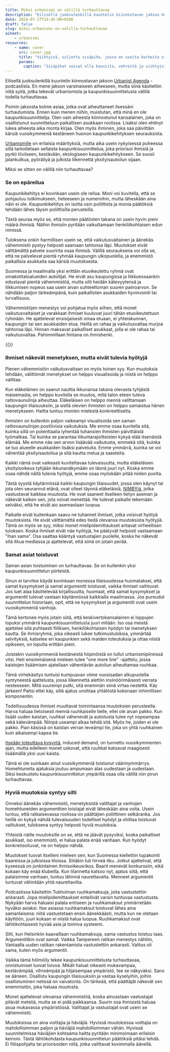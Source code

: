```yaml
---
title: Miksi urbanismi on välillä turhauttavaa
description: "Eilisellä juoksulenkillä kuuntelin kiinnostavan jakson Urbanist Agenda -podcastista. En mene jakson varsinaiseen aiheeseen, mutta siinä käsiteltiin niitä syitä, jotka tekevät urbanismista ja kaupunkisuunnittelusta välillä todella turhauttavaa."
date: 2024-07-27T14:45:00+0300
draft: false
slug: miksi-urbanismi-on-valilla-turhauttavaa
aiheet:
    - urbanismi
resources:
    - name: cover
      src: cover.jpg
      title: "Viihtyisä, suljettu sisäpiha, jossa on useita korkeita viherpuita. Puiden alla on nurmialueita ja puiden välistä pilkistää myös lasten leikkipaikka."
      params:
        caption: "Sisäpihat voivat olla kauniita, vehreitä ja viihtyisiä. Ikävä kyllä ne päätyvät usein olemaan harmaita parkkipaikkoja."
---
```

Eilisellä juoksulenkillä kuuntelin kiinnostavan jakson [Urbanist Agenda](https://open.spotify.com/episode/25CtieOU2JzdDmvhTitZhx?si=4b0e4f6e0b3b4040) -podcastista. En mene jakson varsinaiseen aiheeseen, mutta siinä käsiteltiin niitä syitä, jotka tekevät urbanismista ja kaupunkisuunnittelusta välillä todella turhauttavaa.

<!--more-->

Poimin jaksosta kolme asiaa, jotka ovat aiheuttaneet itsessäni turhautumista. Ennen kuin menen niihin, muistutan, että minä en ole kaupunkisuunnittelija. Olen vain aiheesta kiinnostunut kansalainen, joka on osallistunut suunnitteluun paikallisen asukkaan roolissa. Lisäksi olen ehtinyt lukea aiheesta aika monta kirjaa. Olen myös ihminen, joka saa päivittäin kärsiä vuosikymmeniä kestäneen huonon kaupunkikehityksen seurauksista.

[Urbanismille](https://fi.wikipedia.org/wiki/Uusi_urbanismi) on erilaisia määrityksiä, mutta aika usein nykyisessä puheessa sillä tarkoitetaan sellaista kaupunkisuunnittelua, joka priorisoi ihmisiä ja pyrkii tiiviiseen, kestävään, ekologiseen kaupunkikehitykseen. Se suosii jalankulkua, pyöräilyä ja julkista liikennettä yksityisautoilun sijaan.

Miksi se sitten on välillä niin turhauttavaa?

### Se on epäreilua

Kaupunkikehitys ei kovinkaan usein ole reilua. Moni voi kuvitella, että se pohjautuu tutkimukseen, tieteeseen ja numeroihin, mutta läheskään aina näin ei ole. Kaupunkikehitys on isolta osin poliittista ja monia päätöksiä tehdään lähes täysin poliittisilla perusteilla. 

Tästä seuraa myös se, että monien päätösten takana on usein hyvin pieni määrä ihmisiä. Näihin ihmisiin pyritään vaikuttamaan henkilökohtaisen edun nimissä.

Tuloksena onkin harmillisen usein se, että vaikutusvaltainen ja äänekäs vähemmistö pystyy helposti saamaan tahtonsa läpi. Muutokset eivät välttämättä palvele suurinta osaa ihmisiä. Välillä seurauksena voi olla se, että ne palvelevat pientä ryhmää kaupungin ulkopuolella, ja enemmistö paikallisia asukkaita saa kärsiä muutoksesta.

Suomessa ja maailmalla yksi erittäin etuoikeutettu ryhmä ovat omakotitaloalueiden autoilijat. He eivät asu kaupungissa ja liikkuessaankin edustavat pientä vähemmistöä, mutta silti heidän kätevyytensä ja liikkumisen nopeus saa usein aivan suhteettoman suuren painoarvon. Se nähdään paljon tärkeämpänä, kuin paikallisten asukkaiden hyvinvointi tai turvallisuus.

Vähemmistöjen menestys voi pohjatua myös siihen, että monet vaikutusvaltaiset ja varakkaat ihmiset kuuluvat juuri tähän etuoikeutettuun ryhmään. He ajattelevat ensisijaisesti omaa etuaan, ei yhteiskunnan, kaupungin tai sen asukkaiden etua. Heillä on rahaa ja vaikutusvaltaa murjoa tahtonsa läpi. Hinnan maksavat paikalliset asukkaat, jolla ei ole rahaa tai vaikutusvaltaa. Pahimmillaan hintana on ihmishenki.

{{<cover>}}

### Ihmiset näkevät menetyksen, mutta eivät tulevia hyötyjä

Pienen vähemmistön vaikutusvaltaan on myös toinen syy. Kun muutoksia tehdään, välittömät menetykset on helppo visualisoida ja niistä on helppo valittaa.

Kun eläkeläinen on saanut nauttia ikkunansa takana olevasta tyhjästä maisemasta, on helppo kuvitella se muutos, mitä talon eteen tuleva raitiovaunulinja aiheuttaa. Eläkeläisen on helppo mennä valittamaan kaupungin tilaisuuksiin, ja siellä olevien ihmisten on helppo samaistua hänen menetykseen. Haitta tuntuu monien mielestä konkreettiselta.

Ihmisten on kuitenkin paljon vaikeampi visualisoida sen saman raitiovaunulinjan positiivisia vaikutuksia. Me emme osaa kuvitella sitä, kuinka sillä on potentiaalia lyhentää tuhansien ihmisten päivittäistä työmatkaa. Tai kuinka se parantaa liikuntarajoitteisten kykyä elää itsenäistä elämää. Me emme näe sen arvon lisäävää vaikutusta, emmekä sitä, kuinka se tuo alueelle asukkaiden lisäksi palveluita. Emme ymmärrä, kuinka se voi vähentää yksityisautoilua ja sitä kautta melua ja saasteita.

Kaikki nämä ovat vaikeasti kuviteltavaa tulevaisuutta, mutta eläkeläisen yksityisoikeus tyhjään ikkunanäkymään on läsnä juuri nyt. Koska emme osaa nähdä näitä tulevia hyötyjä, emme osaa myöskään pitää niiden puolta.

Tästä syystä käytännössä kaikki kaupungin tilaisuudet, jossa olen käynyt tai jota olen seurannut etänä, ovat olleet täynnä eläkeläisiä, [NIMBYjä](https://fi.wikipedia.org/wiki/Nimby), jotka vastustavat kaikkea muutosta. He ovat saaneet itselleen tietyn aseman ja näkevät kaiken sen, jota voivat menettää. He tulevat paikalle tekemään selväksi, että he eivät aio asemastaan luopua.

Paikalle eivät kuitenkaan saavu ne tuhannet ihmiset, jotka voisivat hyötyä muutoksista. He eivät välttämättä edes tiedä olevansa muutoksista hyötyjiä. Tämä on myös se syy, miksi monet mielipidemittaukset antavat virheellisen tuloksen. Koska ihmiset eivät näe hyötyjä, he päätyvät helposti vastaamaan "ihan sama". Osa saattaa kääntyä vastustajien puolelle, koska he näkevät sitä itkua mediassa ja ajattelevat, että siinä on jotain perää.

### Samat asiat toistuvat

Saman asian toistuminen on turhauttavaa. Se on kuitenkin yksi kaupunkisuunnittelun piirteistä.

Sinun ei tarvitse käydä kovinkaan monessa tilaisuudessa huomataksei, että samat kysymykset ja samat argumentit toistuvat, vaikka ihmiset vaihtuvat. Jos luet alaa käsittelevää kirjallisuutta, huomaat, että samat kysymykset ja argumentit tulevat vastaan käytännössä kaikkialla maailmassa. Jos pureudut suunnittelun historiaan, opit, että ne kysymykset ja argumentit ovat usein vuosikymmeniä vanhoja.

Tämä kertonee myös jotain siitä, että keskivertokansalainen ei loppujen lopuksi ymmärrä kaupunkisuunnittelusta juuri mitään. Iso osa meistä ajattelee sitä puhtaasti fiiliksen, henkilökohtaisen hyödyn tai menetyksen kautta. Se ihmisryhmä, joka oikeasti lukee tutkimustuloksia, ymmärtää selvityksiä, katselee eri kaupunkien sekä maiden toteutuksia ja ottaa niistä opikseen, on lopulta erittäin pieni.

Joistakin vuosikymmeniä kestäneistä höpinöistä on tullut urbanismipiireissä vitsi. Heti ensimmäisenä mieleen tulee "one more line" -ajattelu, jossa kaistojen lisäämisen ajatellaan vähentävän autoilun aiheuttamaa ruuhkaa.

Tämä virhekäsitys tuntuisi kumpuavan viime vuosisadan alkupuolella syntyneestä ajattelusta, jossa liikennettä alettiin insinöörimäisesti verrata nesteeseen. Mitä suurempi putki, sitä enemmän siinä virtaa nestettä. Käy järkeen! Paitsi ettei käy, sillä ajatus unohtaa yhtälöstä kokonaan inhimillisen komponentin.

Todellisuudessa ihmiset muuttavat toimintaansa muutoksien perusteella. Harva haluaa tietoisesti mennä ruuhkaiselle tielle, ellei ole aivan pakko. Kun lisäät uuden kaistan, ruuhkat vähenevät ja autoilusta tulee nyt nopeampaa sekä kätevämpää. Niinpä useampi alkaa tehdä sitä. Myös he, joiden ei ole pakko. Pian käsissä on kaistan verran leveämpi tie, joka on yhtä ruuhkainen kuin aikaisempi kapea tie.

[Itseään toteuttava kysyntä](https://fi.wikipedia.org/wiki/Itse%C3%A4%C3%A4n_toteuttava_kysynt%C3%A4), induced demand, on tunnettu vuosikymmenten ajan, mutta edelleen monet uskovat, että ruuhkat katoavat maagisesti lisäämällä yksi uusi kaista.

Tämä ei ole suinkaan ainut vuosikymmeniä toistunut väärinymmärrys. Homehtuneita ajatuksia joutuu ampumaan alas uudestaan ja uudestaan. Siksi keskustelu kaupunkisuunnittelun ympärillä osaa olla välillä niin pirun turhauttavaa.

### Hyviä muutoksia syntyy silti

Onneksi äänekäs vähemmistö, menetyksistä valittajat ja vanhojen homehtuneiden argumenttien toistajat eivät läheskään aina voita. Usein tuntuu, että ratkaisevassa roolissa on päättäjien poliittinen selkäranka. Jos heillä on kykyä nähdä tulevaisuuden todelliset hyödyt ja ohittaa toistuvat valitukset, tuloksena syntyy helposti hyviä muutoksia.

Yhteistä näille muutoksille on se, että ne jäävät pysyviksi, koska paikalliset asukkaat, iso enemmistö, ei halua palata enää vanhaan. Kun hyödyt konkretisoituvat, ne on helppo nähdä.

Muutokset tuovat itselleni mieleen sen, kun Suomessa kiellettiin tupakointi baareissa ja julkisissa tiloissa. Siitäkin tuli hirveä itku. Jotkut ajattelivat, että kyseessä on jonkinlainen ihmisoikeusrikos. Baarit menevät konkurssiin, eikä kukaan käy enää klubeilla. Kun tilannetta katsoo nyt, ajatus siitä, että palaisimme vanhaan, tuntuu lähinnä naurettavalta. Menneet argumentit tuntuvat vähintään yhtä naurettavilta.

Podcastissa käsiteltiin Tukholman ruuhkamaksuja, joita vastustettiin ankarasti. Jopa mielipidemittaukset enteilivät varsin tuntuvaa vastustusta. Nykyään harva haluaisi palata entiseen ja ruuhkamaksut ymmärretään hyväksi asiaksi. Itse asiassa ruuhkamaksut toistuvat lähes aina samanlaisena: niitä vastustetaan ensin äänekkäästi, mutta kun ne otetaan käyttöön, juuri kukaan ei niistä halua luopua. Ruuhkamaksut ovat lähtökohtaisesti hyvää asia ja toimiva systeemi.

Silti, kun Helsinkiin kaavaillaan ruuhkamaksuja, sama vastustus toistuu taas. Argumentitkin ovat samat. Vaikka Tampereen ratikan menestys nähtiin, Vantaalla uuden ratikan rakentamista vastustettiin ankarasti. Valitus oli sama, kuten myös argumentit.

Vaikka tämä hölmöily tekee kaupunkisuunnittelusta turhauttavaa, onnistumiset luovat toivoa. Mikäli haluat oikeasti mukavampaa, kestävämpää, vihreämpää ja hiljaisempaa ympäristö, tee se näkyväksi. Sano se ääneen. Osallistu kaupungin tilaisuuksiin ja vastaa kyselyihin, joihin osallistuminen netissä on vaivatonta. On tärkeää, että päättäjät näkevät sen enemmistön, joka haluaa muutosta.

Monet ajattelevat olevansa vähemmistöä, koska ainoastaan vastustajat pitävät meteliä, mutta se ei pidä paikkaansa. Suurin osa ihmisistä haluaa asua mukavassa ympäristössä. Valittajat ja vastustajat ovat usein se vähemmistö.

Muutoksissa on aina voittajia ja häviäjiä. Hyvissä muutoksissa voittajia on mahdollisimman paljon ja häviäjiä mahdollisimman vähän. Hyvissä suunnitelmissa häviäjien kohtaama haitta pyritään minimoimaan erilaisin keinoin. Tästä lähtökohdasta kaupunkisuunnittelun päätöksiä pitäisi tehdä. Ei fiilispohjalta tai priorisoiden niitä, jotka valittavat kovimmalla äänellä.